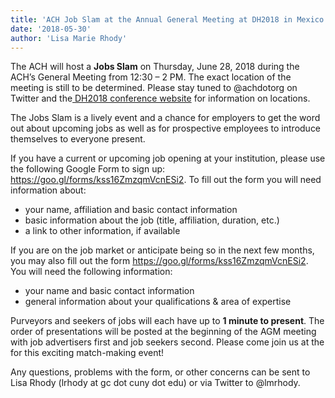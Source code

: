 ```yaml
---
title: 'ACH Job Slam at the Annual General Meeting at DH2018 in Mexico City on June 28th'
date: '2018-05-30'
author: 'Lisa Marie Rhody'
---
```

The ACH will host a **Jobs Slam** on Thursday, June 28, 2018 during the ACH’s General Meeting from 12:30 – 2 PM. The exact location of the meeting is still to be determined. Please stay tuned to @achdotorg on Twitter and the[ DH2018 conference website](https://dh2018.adho.org/en/) for information on locations.

The Jobs Slam is a lively event and a chance for employers to get the word out about upcoming jobs as well as for prospective employees to introduce themselves to everyone present.

If you have a current or upcoming job opening at your institution, please use the following Google Form to sign up: <https://goo.gl/forms/kss16ZmzqmVcnESi2>. To fill out the form you will need information about:

- your name, affiliation and basic contact information
- basic information about the job (title, affiliation, duration, etc.)
- a link to other information, if available

If you are on the job market or anticipate being so in the next few months, you may also fill out the form <https://goo.gl/forms/kss16ZmzqmVcnESi2>. You will need the following information:

- your name and basic contact information
- general information about your qualifications &amp; area of expertise

Purveyors and seekers of jobs will each have up to **1 minute to present**. The order of presentations will be posted at the beginning of the AGM meeting with job advertisers first and job seekers second. Please come join us at the for this exciting match-making event!

Any questions, problems with the form, or other concerns can be sent to Lisa Rhody (lrhody at gc dot cuny dot edu) or via Twitter to @lmrhody.